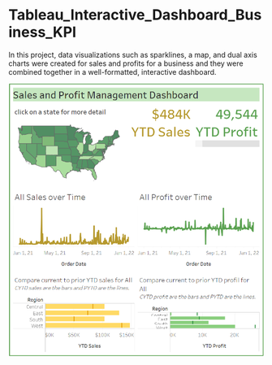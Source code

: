 # Tableau_Interactive_Dashboard_Business_KPI

In this project, data visualizations such as sparklines, a map, and dual axis charts were created for sales and profits for a business and they were combined together in a well-formatted, interactive dashboard.

![](https://github.com/SKandar-1/Figures/blob/main/Sales_KPI.png)

